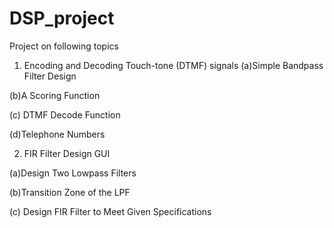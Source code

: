 # DSP_project
Project on following topics
1. Encoding and Decoding Touch-tone (DTMF) signals
(a)Simple Bandpass Filter Design

(b)A Scoring Function

(c) DTMF Decode Function

(d)Telephone Numbers

2. FIR Filter Design GUI

(a)Design Two Lowpass Filters

(b)Transition Zone of the LPF

(c) Design FIR Filter to Meet Given Specifications
